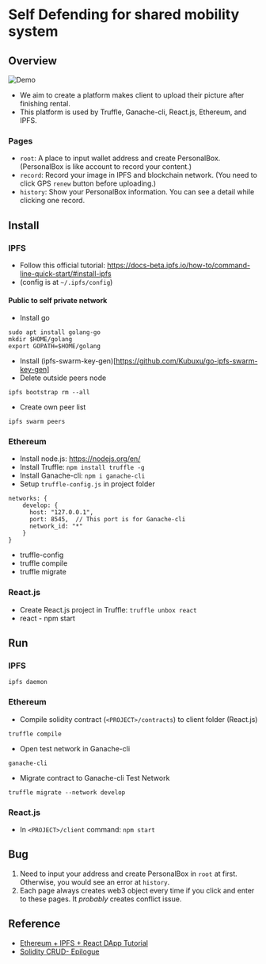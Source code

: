 # Self Defending for shared mobility system

## Overview
![Demo](https://github.com/iomanker/React-IPFS.Ethereum/tree/master/public/demo.png)
* We aim to create a platform makes client to upload their picture after finishing rental.
* This platform is used by Truffle, Ganache-cli, React.js, Ethereum, and IPFS.
### Pages
* `root`: A place to input wallet address and create PersonalBox. (PersonalBox is like account to record your content.)
* `record`: Record your image in IPFS and blockchain network. (You need to click GPS `renew` button before uploading.)
* `history`: Show your PersonalBox information. You can see a detail while clicking one record.

## Install
### IPFS
* Follow this official tutorial: https://docs-beta.ipfs.io/how-to/command-line-quick-start/#install-ipfs
* (config is at `~/.ipfs/config`)
#### Public to self private network
* Install go
```
sudo apt install golang-go
mkdir $HOME/golang
export GOPATH=$HOME/golang
```
* Install (ipfs-swarm-key-gen)[https://github.com/Kubuxu/go-ipfs-swarm-key-gen]
* Delete outside peers node
```
ipfs bootstrap rm --all
```
* Create own peer list
```
ipfs swarm peers
```

### Ethereum
* Install node.js: https://nodejs.org/en/
* Install Truffle: `npm install truffle -g`
* Install Ganache-cli: `npm i ganache-cli`
* Setup `truffle-config.js` in project folder
```
networks: {
    develop: {
      host: "127.0.0.1",
      port: 8545,  // This port is for Ganache-cli
      network_id: "*"
    }
}
```
* truffle-config
* truffle compile
* truffle migrate
### React.js
* Create React.js project in Truffle: `truffle unbox react`
* react - npm start

## Run
### IPFS
```
ipfs daemon
```
### Ethereum
* Compile solidity contract (`<PROJECT>/contracts`) to client folder (React.js)
```
truffle compile
```
* Open test network in Ganache-cli
```
ganache-cli
```
* Migrate contract to Ganache-cli Test Network
```
truffle migrate --network develop
```
### React.js
* In `<PROJECT>/client` command: `npm start`

## Bug
1. Need to input your address and create PersonalBox in `root` at first. Otherwise, you would see an error at `history`.
2. Each page always creates web3 object every time if you click and enter to these pages. It *probably* creates conflict issue.

## Reference
* [Ethereum + IPFS + React DApp Tutorial](https://blog.goodaudience.com/ethereum-ipfs-react-dapp-tutorial-pt-1-a9dfd5079491)
* [Solidity CRUD- Epilogue](https://medium.com/robhitchens/solidity-crud-epilogue-e563e794fde)